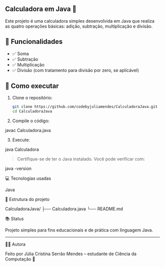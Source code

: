 ## Calculadora em Java 🧮

Este projeto é uma calculadora simples desenvolvida em Java que realiza as quatro operações básicas: adição, subtração, multiplicação e divisão.

## 📌 Funcionalidades

- ✅ Soma
- ✅ Subtração
- ✅ Multiplicação
- ✅ Divisão (com tratamento para divisão por zero, se aplicável)

## 🚀 Como executar

1. Clone o repositório:
   ```bash
   git clone https://github.com/codebyjuliamendes/CalculadoraJava.git
   cd CalculadoraJava

2. Compile o código:

javac Calculadora.java


3. Execute:

java Calculadora



> Certifique-se de ter o Java instalado. Você pode verificar com:

java -version



💻 Tecnologias usadas

Java


📁 Estrutura do projeto

CalculadoraJava/
├── Calculadora.java
└── README.md

📚 Status

Projeto simples para fins educacionais e de prática com linguagem Java.


---

🙋‍♀️ Autora

Feito por Júlia Cristina Serrão Mendes – estudante de Ciência da Computação 🌱
